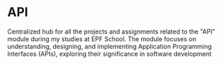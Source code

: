 # API
Centralized hub for all the projects and assignments related to the "API" module during my studies at EPF School. The module focuses on understanding, designing, and implementing Application Programming Interfaces (APIs), exploring their significance in software development
